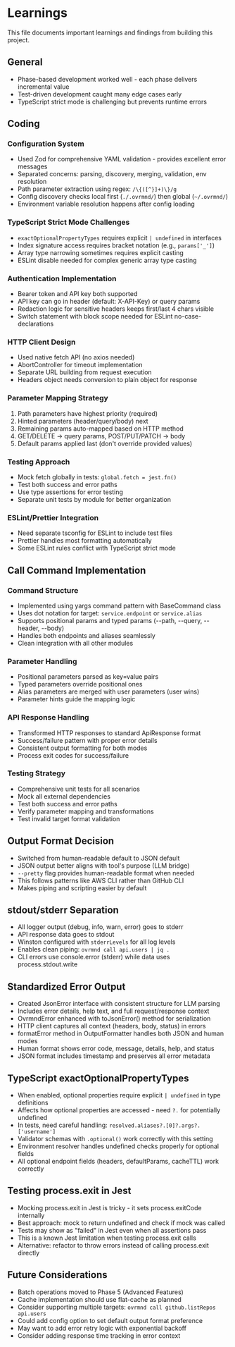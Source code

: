 # Learnings

This file documents important learnings and findings from building this project.

## General

- Phase-based development worked well - each phase delivers incremental value
- Test-driven development caught many edge cases early
- TypeScript strict mode is challenging but prevents runtime errors

## Coding

### Configuration System
- Used Zod for comprehensive YAML validation - provides excellent error messages
- Separated concerns: parsing, discovery, merging, validation, env resolution
- Path parameter extraction using regex: `/\{([^}]+)\}/g`
- Config discovery checks local first (`./.ovrmnd/`) then global (`~/.ovrmnd/`)
- Environment variable resolution happens after config loading

### TypeScript Strict Mode Challenges
- `exactOptionalPropertyTypes` requires explicit `| undefined` in interfaces
- Index signature access requires bracket notation (e.g., `params['_']`)
- Array type narrowing sometimes requires explicit casting
- ESLint disable needed for complex generic array type casting

### Authentication Implementation
- Bearer token and API key both supported
- API key can go in header (default: X-API-Key) or query params
- Redaction logic for sensitive headers keeps first/last 4 chars visible
- Switch statement with block scope needed for ESLint no-case-declarations

### HTTP Client Design
- Used native fetch API (no axios needed)
- AbortController for timeout implementation
- Separate URL building from request execution
- Headers object needs conversion to plain object for response

### Parameter Mapping Strategy
1. Path parameters have highest priority (required)
2. Hinted parameters (header/query/body) next
3. Remaining params auto-mapped based on HTTP method
4. GET/DELETE → query params, POST/PUT/PATCH → body
5. Default params applied last (don't override provided values)

### Testing Approach
- Mock fetch globally in tests: `global.fetch = jest.fn()`
- Test both success and error paths
- Use type assertions for error testing
- Separate unit tests by module for better organization

### ESLint/Prettier Integration
- Need separate tsconfig for ESLint to include test files
- Prettier handles most formatting automatically
- Some ESLint rules conflict with TypeScript strict mode

## Call Command Implementation

### Command Structure
- Implemented using yargs command pattern with BaseCommand class
- Uses dot notation for target: `service.endpoint` or `service.alias`
- Supports positional params and typed params (--path, --query, --header, --body)
- Handles both endpoints and aliases seamlessly
- Clean integration with all other modules

### Parameter Handling
- Positional parameters parsed as key=value pairs
- Typed parameters override positional ones
- Alias parameters are merged with user parameters (user wins)
- Parameter hints guide the mapping logic

### API Response Handling
- Transformed HTTP responses to standard ApiResponse format
- Success/failure pattern with proper error details
- Consistent output formatting for both modes
- Process exit codes for success/failure

### Testing Strategy
- Comprehensive unit tests for all scenarios
- Mock all external dependencies
- Test both success and error paths
- Verify parameter mapping and transformations
- Test invalid target format validation

## Output Format Decision
- Switched from human-readable default to JSON default
- JSON output better aligns with tool's purpose (LLM bridge)
- `--pretty` flag provides human-readable format when needed
- This follows patterns like AWS CLI rather than GitHub CLI
- Makes piping and scripting easier by default

## stdout/stderr Separation
- All logger output (debug, info, warn, error) goes to stderr
- API response data goes to stdout
- Winston configured with `stderrLevels` for all log levels
- Enables clean piping: `ovrmnd call api.users | jq .`
- CLI errors use console.error (stderr) while data uses process.stdout.write

## Standardized Error Output
- Created JsonError interface with consistent structure for LLM parsing
- Includes error details, help text, and full request/response context
- OvrmndError enhanced with toJsonError() method for serialization
- HTTP client captures all context (headers, body, status) in errors
- formatError method in OutputFormatter handles both JSON and human modes
- Human format shows error code, message, details, help, and status
- JSON format includes timestamp and preserves all error metadata

## TypeScript exactOptionalPropertyTypes
- When enabled, optional properties require explicit `| undefined` in type definitions
- Affects how optional properties are accessed - need `?.` for potentially undefined
- In tests, need careful handling: `resolved.aliases?.[0]?.args?.['username']`
- Validator schemas with `.optional()` work correctly with this setting
- Environment resolver handles undefined checks properly for optional fields
- All optional endpoint fields (headers, defaultParams, cacheTTL) work correctly

## Testing process.exit in Jest
- Mocking process.exit in Jest is tricky - it sets process.exitCode internally
- Best approach: mock to return undefined and check if mock was called
- Tests may show as "failed" in Jest even when all assertions pass
- This is a known Jest limitation when testing process.exit calls
- Alternative: refactor to throw errors instead of calling process.exit directly

## Future Considerations
- Batch operations moved to Phase 5 (Advanced Features)
- Cache implementation should use flat-cache as planned
- Consider supporting multiple targets: `ovrmnd call github.listRepos api.users`
- Could add config option to set default output format preference
- May want to add error retry logic with exponential backoff
- Consider adding response time tracking in error context
